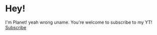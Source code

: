 # Hey!
I'm Planet! yeah wrong uname.
You're welcome to subscribe to my YT! [Subscribe](https://www.youtube.com/channel/UCqhmazffrtTMLyYSGKawhSg&sub_confirmation=1)
